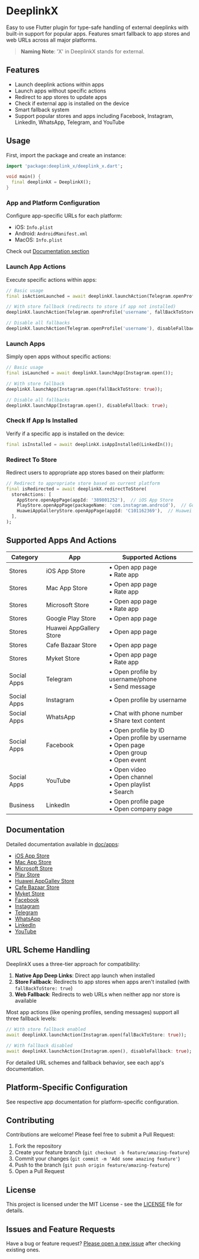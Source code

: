 # DeeplinkX

Easy to use Flutter plugin for type-safe handling of external deeplinks with built-in support for popular apps. Features smart fallback to app stores and web URLs across all major platforms.

> **Naming Note**: 'X' in DeeplinkX stands for external.

## Features

- Launch deeplink actions within apps
- Launch apps without specific actions
- Redirect to app stores to update apps
- Check if external app is installed on the device
- Smart fallback system
- Support popular stores and apps including Facebook, Instagram, LinkedIn, WhatsApp, Telegram, and YouTube

## Usage

First, import the package and create an instance:

```dart
import 'package:deeplink_x/deeplink_x.dart';

void main() {
  final deeplinkX = DeeplinkX();
}
```

### App and Platform Configuration
Configure app-specific URLs for each platform:

- iOS: `Info.plist`
- Android: `AndroidManifest.xml`
- MacOS: `Info.plist`

Check out [Documentation section](#documentation)

### Launch App Actions

Execute specific actions within apps:

```dart
// Basic usage
final isActionLaunched = await deeplinkX.launchAction(Telegram.openProfile('username'));

// With store fallback (redirects to store if app not installed)
deeplinkX.launchAction(Telegram.openProfile('username', fallBackToStore: true));

// Disable all fallbacks
deeplinkX.launchAction(Telegram.openProfile('username'), disableFallback: true);
```

### Launch Apps

Simply open apps without specific actions:

```dart
// Basic usage
final isLaunched = await deeplinkX.launchApp(Instagram.open());

// With store fallback
deeplinkX.launchApp(Instagram.open(fallBackToStore: true));

// Disable all fallbacks
deeplinkX.launchApp(Instagram.open(), disableFallback: true);
```

### Check If App Is Installed

Verify if a specific app is installed on the device:

```dart
final isInstalled = await deeplinkX.isAppInstalled(LinkedIn());
```

### Redirect To Store

Redirect users to appropriate app stores based on their platform:

```dart
// Redirect to appropriate store based on current platform
final isRedirected = await deeplinkX.redirectToStore(
  storeActions: [
    AppStore.openAppPage(appId: '389801252'),  // iOS App Store
    PlayStore.openAppPage(packageName: 'com.instagram.android'),  // Google Play Store
    HuaweiAppGalleryStore.openAppPage(appId: 'C101162369'),  // Huawei AppGallery Store
  ],
);
```

## Supported Apps And Actions

| Category    | App                     | Supported Actions                                                                                 |
| ----------- | ----------------------- | ------------------------------------------------------------------------------------------------- |
| Stores      | iOS App Store           | • Open app page<br>• Rate app                                                                     |
| Stores      | Mac App Store           | • Open app page<br>• Rate app                                                                     |
| Stores      | Microsoft Store         | • Open app page<br>• Rate app                                                                     |
| Stores      | Google Play Store       | • Open app page                                                                                   |
| Stores      | Huawei AppGallery Store | • Open app page                                                                                   |
| Stores      | Cafe Bazaar Store       | • Open app page                                                                                   |
| Stores      | Myket Store             | • Open app page<br>• Rate app                                                                     |
| Social Apps | Telegram                | • Open profile by username/phone<br>• Send message                                                |
| Social Apps | Instagram               | • Open profile by username                                                                        |
| Social Apps | WhatsApp                | • Chat with phone number<br>• Share text content                                                  |
| Social Apps | Facebook                | • Open profile by ID<br>• Open profile by username<br>• Open page<br>• Open group<br>• Open event |
| Social Apps | YouTube                 | • Open video<br>• Open channel<br>• Open playlist<br>• Search                                     |
| Business    | LinkedIn                | • Open profile page<br>• Open company page                                                        |

## Documentation

Detailed documentation available in [doc/apps](https://github.com/DeeplinkX/DeeplinkX/tree/master/doc/apps):

- [iOS App Store](https://github.com/DeeplinkX/DeeplinkX/blob/master/doc/apps/stores/ios_app_store.md)
- [Mac App Store](https://github.com/DeeplinkX/DeeplinkX/blob/master/doc/apps/stores/mac_app_store.md)
- [Microsoft Store](https://github.com/DeeplinkX/DeeplinkX/blob/master/doc/apps/stores/microsoft_store.md)
- [Play Store](https://github.com/DeeplinkX/DeeplinkX/blob/master/doc/apps/stores/play_store.md)
- [Huawei AppGalley Store](https://github.com/DeeplinkX/DeeplinkX/blob/master/doc/apps/stores/huawei_app_gallery_store.md)
- [Cafe Bazaar Store](https://github.com/DeeplinkX/DeeplinkX/blob/master/doc/apps/stores/cafe_bazaar_store.md)
- [Myket Store](https://github.com/DeeplinkX/DeeplinkX/blob/master/doc/apps/stores/myket_store.md)
- [Facebook](https://github.com/DeeplinkX/DeeplinkX/blob/master/doc/apps/facebook.md)
- [Instagram](https://github.com/DeeplinkX/DeeplinkX/blob/master/doc/apps/instagram.md)
- [Telegram](https://github.com/DeeplinkX/DeeplinkX/blob/master/doc/apps/telegram.md)
- [WhatsApp](https://github.com/DeeplinkX/DeeplinkX/blob/master/doc/apps/whatsapp.md)
- [LinkedIn](https://github.com/DeeplinkX/DeeplinkX/blob/master/doc/apps/linkedin.md)
- [YouTube](https://github.com/DeeplinkX/DeeplinkX/blob/master/doc/apps/youtube.md)

## URL Scheme Handling

DeeplinkX uses a three-tier approach for compatibility:

1. **Native App Deep Links**: Direct app launch when installed
2. **Store Fallback**: Redirects to app stores when apps aren't installed (with `fallBackToStore: true`)
3. **Web Fallback**: Redirects to web URLs when neither app nor store is available

Most app actions (like opening profiles, sending messages) support all three fallback levels:

```dart
// With store fallback enabled
await deeplinkX.launchAction(Instagram.open(fallBackToStore: true));

// With fallback disabled
await deeplinkX.launchAction(Instagram.open(), disableFallback: true);
```

For detailed URL schemes and fallback behavior, see each app's documentation.

## Platform-Specific Configuration
See respective app documentation for platform-specific configuration.

## Contributing

Contributions are welcome! Please feel free to submit a Pull Request:

1. Fork the repository
2. Create your feature branch (`git checkout -b feature/amazing-feature`)
3. Commit your changes (`git commit -m 'Add some amazing feature'`)
4. Push to the branch (`git push origin feature/amazing-feature`)
5. Open a Pull Request

## License

This project is licensed under the MIT License - see the [LICENSE](https://github.com/DeeplinkX/DeeplinkX/blob/master/LICENSE) file for details.

## Issues and Feature Requests

Have a bug or feature request? [Please open a new issue](https://github.com/DeeplinkX/DeeplinkX/issues) after checking existing ones.